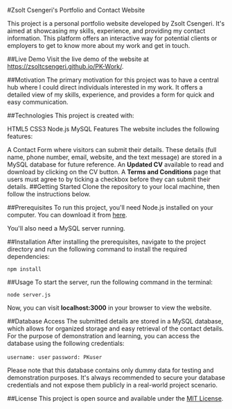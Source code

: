 #Zsolt Csengeri's Portfolio and Contact Website

This project is a personal portfolio website developed by Zsolt Csengeri. It's aimed at showcasing my skills, experience, and providing my contact information. This platform offers an interactive way for potential clients or employers to get to know more about my work and get in touch.

##Live Demo
Visit the live demo of the website at https://zsoltcsengeri.github.io/PK-Work/.

##Motivation
The primary motivation for this project was to have a central hub where I could direct individuals interested in my work. It offers a detailed view of my skills, experience, and provides a form for quick and easy communication.

##Technologies
This project is created with:

HTML5
CSS3
Node.js
MySQL
Features
The website includes the following features:

A Contact Form where visitors can submit their details. These details (full name, phone number, email, website, and the text message) are stored in a MySQL database for future reference.
An **Updated CV** available to read and download by clicking on the CV button.
A **Terms and Conditions** page that users must agree to by ticking a checkbox before they can submit their details.
##Getting Started
Clone the repository to your local machine, then follow the instructions below.

##Prerequisites
To run this project, you'll need Node.js installed on your computer. You can download it from [here](https://nodejs.org/en).

You'll also need a MySQL server running.

##Installation
After installing the prerequisites, navigate to the project directory and run the following command to install the required dependencies:

`npm install`


##Usage
To start the server, run the following command in the terminal:


`node server.js`

Now, you can visit **localhost:3000** in your browser to view the website.

##Database Access
The submitted details are stored in a MySQL database, which allows for organized storage and easy retrieval of the contact details. For the purpose of demonstration and learning, you can access the database using the following credentials:


`username: user`
`password: PKuser`

Please note that this database contains only dummy data for testing and demonstration purposes. It's always recommended to secure your database credentials and not expose them publicly in a real-world project scenario.

##License
This project is open source and available under the [MIT License](docs/LICENSE).
